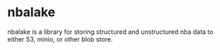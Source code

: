 # nbalake

nbalake is a library for storing structured and unstructured nba data to either S3, minio, or other blob store.
